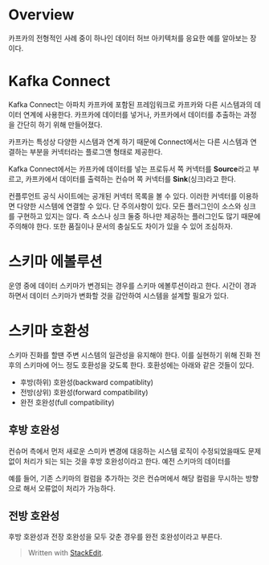 # Overview

카프카의 전형적인 사례 중이 하나인 데이터 허브 아키텍처를 응요한 예를
알아보는 장이다. 

# Kafka Connect

Kafka Connect는 아파치 카프카에 포함된 프레임워크로 카프카와 다른 시스템과의 데이터 연계에 사용한다. 카프카에 데이터를 넣거나, 카프카에서 데이터를 추출하는 과정을 간단히 하기 위해 만들어졌다. 

카프카는 특성상 다양한 시스템과 연계 하기 때문에 Connect에서는 다른 시스템과 연결하는 부분을 커넥터라는 플로그앤 형태로 제공한다. 

Kafka Connect에서는 카프카에 데이터를 넣는 프로듀서 쪽 커넥터를 **Source**라고 부르고, 카프카에서 데이터를 출력하는 컨슈머 쪽 커넥터를 **Sink**(싱크)라고 한다. 

컨플루언트 공식 사이트에는 공개된 커넥터 목록을 볼 수 있다. 이러한 커넥터를 이용하면 다양한 시스템에 연결할 수 있다. 단 주의사항이 있다. 모든 플러그인이 소스와 싱크를 구현하고 있지는 않다. 즉 소스나 싱크 둘중 하나만 제공하는 플러그인도 많기 때문에 주의해야 한다. 또한 품질이나 문서의 충실도도 차이가 있을 수 있어 조심하자.

# 스키마 에볼루션

운영 중에 데이터 스키마가 변경되는 경우를 스키마 에볼루션이라고 한다.   시간이 경과하면서 데이터 스키마가 변화할 것을 감안하여 시스템을 설계할 필요가 있다.

# 스키마 호환성

스키마 진화를 할땐 주변 시스템의 일관성을 유지해야 한다. 이를 실현하기 위해 진화 전후의 스키마에 어느 정도 호환성을 갖도록 한다. 호환성에는 아래와 같은 것들이 있다. 

* 후방(하위) 호완성(backward compatiblity)
* 전방(상위) 호완성(forward compatibility)
* 완전 호완성(full compatibility)

## 후방 호완성

컨슈머 측에서 먼저 새로운 스미카 변경에 대응하는 시스템 로직이 수정되었을때도 문제 없이 처리가 되는 되는 것을 후방 호완성이라고 한다. 예전 스키마의 데이터를 

예를 들어, 기존 스키마의 컬럼을 추가하는 것은 컨슈머에서 해당 컬럼을 무시하는 방향으로 해서 오류없이 처리가 가능하다. 



## 전방 호완성

후방 호완성과 전장 호완성을 모두 갖춘 경우를 완전 호완성이라고 부른다. 

> Written with [StackEdit](https://stackedit.io/).
<!--stackedit_data:
eyJoaXN0b3J5IjpbLTE4NzQzODE4OTUsLTQwNDMxNTI5NiwtMT
I2NzcyOTgwMCwxNjE2Mjc0MDc5LC03NDg2MTExM119
-->